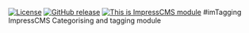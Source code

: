 [![License](https://img.shields.io/github/license/ImpressCMS/impresscms-module-imtagging.svg?maxAge=2592000)](License.txt) 
	[![GitHub release](https://img.shields.io/github/release/ImpressCMS/impresscms-module-imtagging.svg?maxAge=2592000)](https://github.com/ImpressCMS/impresscms-module-imtagging/releases) 
		[![This is ImpressCMS module](https://img.shields.io/badge/ImpressCMS-module-F3AC03.svg?maxAge=2592000)](http://impresscms.org)
#imTagging
ImpressCMS Categorising and tagging module
